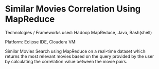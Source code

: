 # Similar Movies Correlation Using MapReduce

Technologies / Frameworks used: Hadoop MapReduce, Java, Bash(shell)

Platform: Eclipse IDE, Cloudera VM

Similar Movies Search using MapReduce on a real-time dataset which returns the most relevant movies based on the query provided by the user by calculating the correlation value between the movie pairs.
